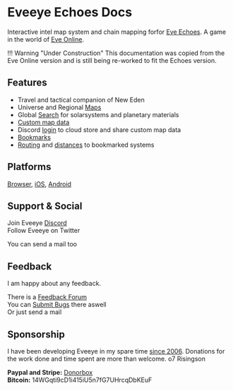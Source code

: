 # Eveeye Echoes Docs

   
Interactive intel map system and chain mapping forfor [Eve Echoes](https://www.eveechoes.com/). A game in the world of [Eve Online](https://www.eveonline.com/signup?invc=fcca28f2-af9d-4435-90e7-b7209bc66497).

!!! Warning "Under Construction"
    This documentation was copied from the Eve Online version and is still being re-worked to fit the Echoes version. 

## Features

 - Travel and tactical companion of New Eden
 - Universe and Regional [Maps](https://eveeyeechoes.readthedocs.io/en/latest/map/layout/)
 - Global [Search](https://eveeyeechoes.readthedocs.io/en/latest/ui/search/) for solarsystems and planetary materials
 - [Custom map data](https://eveeyeechoes.readthedocs.io/en/latest/data/database/)
 - Discord [login](https://eveeyeechoes.readthedocs.io/en/latest/sync/character-management/) to cloud store and share custom map data
 - [Bookmarks](https://eveeyeechoes.readthedocs.io/en/latest/ui/bookmarks/)
 - [Routing](https://eveeyeechoes.readthedocs.io/en/latest/sync/waypoints/) and [distances](https://eveeyeechoes.readthedocs.io/en/latest/ui/solarsystem-info/) to bookmarked systems

## Platforms

[Browser](https://echoes.eveeye.com), [iOS](https://apps.apple.com/us/app/eveeye-for-eve-echoes/id1527744540), [Android](https://play.google.com/store/apps/details?id=com.eveeye.echoes) 

## Support & Social

Join Eveeye <a href="https://discord.gg/S3yAUJMZQx">Discord</a><br>
Follow Eveeye on <a href="twitter://user?screen_name=eveeyemaps" style="text-decoration:none;pointer-events:all"><span class="help_links">Twitter</span></a><br>
<!-- Join Eveeye on <a href="slack://channel?team=T03CDJ6FV&id=C49UXSC73" style="text-decoration:none;pointer-events:all"><span class="help_links">Tweetfleet Slack</span></a><br>-->
You can <a href="mailto:risingson@eveeye.com" style="text-decoration:none;pointer-events:all"><span class="help_links">send a mail</span></a> too

## Feedback
I am happy about any feedback.

There is a [Feedback Forum](https://feedback.userreport.com/ad67f34b-9307-4c42-9cff-b38c932cc732/#ideas/popular)<br>
You can [Submit Bugs](https://feedback.userreport.com/ad67f34b-9307-4c42-9cff-b38c932cc732/#submit/bug) there aswell<br>
Or just <a href="mailto:risingson@eveeye.com" style="text-decoration:none;pointer-events:all"><span class="help_links">send a mail</span></a>

## Sponsorship
I have been developing Eveeye in my spare time [since 2006](https://eveeye.readthedocs.io/en/latest/history/).
Donations for the work done and time spent are more than welcome.
o7 Risingson

**Paypal and Stripe:**  [Donorbox](https://donorbox.org/eveeye-echoes)<br>
**Bitcoin:**  14WGqti9cD1i415iU5n7fG7UHrcqDbKEuF<br>
<!--**Ether:**  0x3fa03031E0E1D7DA220C46C5cE74D86A5B761AbA<br>-->



<!--stackedit_data:
eyJoaXN0b3J5IjpbLTE1MzQzMzY1NDAsLTU4MjQzODg5OCwtOT
U5ODU1NzMsLTcxMDM0ODM4NCwxNDQ1MzY3OTQ3LC0xNjE1Njkw
MDM5LC00NDAxODUwNzMsLTk0NTE5Mzk4NSwtMTgyMzQxMzI3Ni
wtODYwMDQyNzM2LDkxODUxMzc1MiwxNDkwMjg2NDgxLDE0NjM4
NzM5NjQsMTY3MDI1NTUzMCwxMDY2MTU1MTIyLC0xNDIzMjIwOS
wtMTQ0Mzg3NzIyNl19
-->